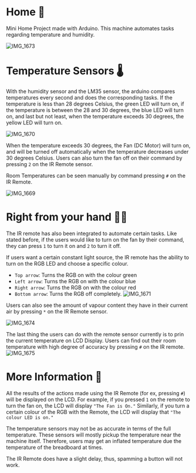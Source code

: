 # Home 🏡


Mini Home Project made with Arduino. This machine automates tasks regarding temperature and humidity. 

![IMG_1673](https://user-images.githubusercontent.com/68164588/122654334-883c3700-d118-11eb-8e38-ff50395c37a3.jpg)

# Temperature Sensors 🌡

With the humidity sensor and the LM35 sensor, the arduino compares temperatures every second and does the corresponding tasks. If the temperature is less than 28 degrees Celsius, the green LED will turn on, if the temperature is between the 28 and 30 degrees, the blue LED will turn on, and last but not least, when the temperature exceeds 30 degrees, the yellow LED will turn on. 

![IMG_1670](https://user-images.githubusercontent.com/68164588/122654304-6cd12c00-d118-11eb-8812-04a7fa16d3b1.jpg)


When the temperature exceeds 30 degrees, the Fan (DC Motor) will turn on, and will be turned off automatically when the temperature decreases under 30 degrees Celsius. Users can also turn the fan off on their command by pressing `2` on the IR Remote sensor.

Room Temperatures can be seen manually by command pressing `#` on the IR Remote.

![IMG_1669](https://user-images.githubusercontent.com/68164588/122653819-51185680-d115-11eb-8c5e-e88e4f1478bb.jpg)


# Right from your hand 👋🏼

The IR remote has also been integrated to automate certain tasks. Like stated before, if the users would like to turn on the fan by their command, they can press `1` to turn it on and `2` to turn it off. 

If users want a certain constant light source, the IR remote has the ability to turn on the RGB LED and choose a specific colour. 
  - `Top arrow`: Turns the RGB on with the colour green
  - `Left arrow`: Turns the RGB on with the colour blue
  - `Right arrow`: Turns the RGB on with the colour red
  - `Bottom arrow`: Turns the RGB off completely. 
![IMG_1671](https://user-images.githubusercontent.com/68164588/122654325-7bb7de80-d118-11eb-9f76-3a336ee79afa.jpg)


Users can also see the amount of vapour content they have in their current air by pressing `*` on the IR Remote sensor.

![IMG_1674](https://user-images.githubusercontent.com/68164588/122654010-7f4a6600-d116-11eb-93be-1f87a5082b72.jpg)


The last thing the users can do with the remote sensor currently is to prin the current temperature on LCD Display. Users can find out their room temperature with high degree of accuracy by pressing `#` on the IR remote. 
![IMG_1675](https://user-images.githubusercontent.com/68164588/122654203-c8e78080-d117-11eb-9fbe-ef14edc68380.jpg)


# More Information 🤖

All the results of the actions made using the IR Remote (for ex, pressing `#`) will be displayed on the LCD. For example, if you pressed `1` on the remote to turn the fan on, the LCD will display `"The Fan is On."` Similarly, if you turn a certain colour of the RGB with the Remote, the LCD will display that `"The colour LED is on."` 

The temperature sensors may not be as accurate in terms of the full temperature. These sensors will mostly pickup the temperature near the machine itself. Therefore, users may get an inflated temperature due the temperature of the breadboard at times.

The IR Remote does have a slight delay, thus, spamming a button will not work. 


